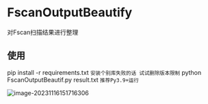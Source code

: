 # FscanOutputBeautify
对Fscan扫描结果进行整理

## 使用
pip install -r requirements.txt `安装个别库失败的话 试试删除版本限制`
python FscanOutputBeautif.py result.txt `推荐Py3.9+运行`


![image-20231116151716306](https://ltaicd.oss-cn-chengdu.aliyuncs.com/img/image-20231116151716306.png)
